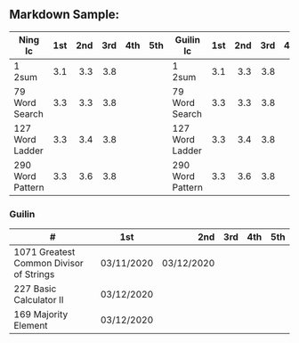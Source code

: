 ## Markdown Sample:

| Ning lc                 | 1st   | 2nd   |  3rd   |  4th    |  5th    | Guilin lc               | 1st   | 2nd   |  3rd   |  4th    |  5th    |
| ----------------------- |:-----:| -----:| -----: |  -----: |  -----: | ----------------------- |:-----:| -----:| -----: |  -----: |  -----: |
| 1 2sum                  | 3.1   | 3.3   | 3.8    |         |         | 1 2sum                  | 3.1   | 3.3   | 3.8    |         |         |
| 79 Word Search          | 3.3   | 3.3   | 3.8    |         |         | 79 Word Search          | 3.3   | 3.3   | 3.8    |         |         |
| 127 Word Ladder         | 3.3   | 3.4   | 3.8    |         |         | 127 Word Ladder         | 3.3   | 3.4   | 3.8    |         |         |
| 290 Word Pattern        | 3.3   | 3.6   | 3.8    |         |         | 290 Word Pattern        | 3.3   | 3.6   | 3.8    |         |         |


### Guilin
| #                                                 |       1st     |     2nd       |     3rd     |      4th        |      5th        |
| ------------------------------------------------- |:-------------:| -------------:| ----------: |  -------------: |  -------------: | 
| 1071 Greatest Common Divisor of Strings           | 03/11/2020    | 03/12/2020    |             |                 |                 | 
| 227 Basic Calculator II                           | 03/12/2020    |               |             |                 |                 | 
| 169 Majority Element                              | 03/12/2020    |               |             |                 |                 | 